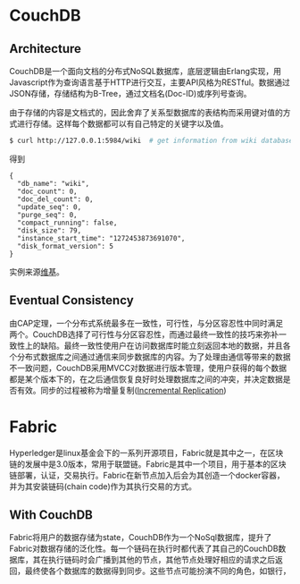 # CouchDB

## Architecture

CouchDB是一个面向文档的分布式NoSQL数据库，底层逻辑由Erlang实现，用Javascript作为查询语言基于HTTP进行交互，主要API风格为RESTful。数据通过JSON存储，存储结构为B-Tree，通过文档名(Doc-ID)或序列号查询。

由于存储的内容是文档式的，因此舍弃了关系型数据库的表结构而采用键对值的方式进行存储。这样每个数据都可以有自己特定的关键字以及值。

```bash
$ curl http://127.0.0.1:5984/wiki  # get information from wiki database
```

得到

```
{
  "db_name": "wiki",
  "doc_count": 0,
  "doc_del_count": 0,
  "update_seq": 0,
  "purge_seq": 0,
  "compact_running": false,
  "disk_size": 79,
  "instance_start_time": "1272453873691070",
  "disk_format_version": 5
}
```

实例来源[维基](https://en.wikipedia.org/wiki/Apache_CouchDB)。

## Eventual Consistency

由CAP定理，一个分布式系统最多在一致性，可行性，与分区容忍性中同时满足两个。CouchDB选择了可行性与分区容忍性，而通过最终一致性的技巧来弥补一致性上的缺陷。最终一致性使用户在访问数据库时能立刻返回本地的数据，并且各个分布式数据库之间通过通信来同步数据库的内容。为了处理由通信等带来的数据不一致问题，CouchDB采用MVCC对数据进行版本管理，使用户获得的每个数据都是某个版本下的，在之后通信恢复良好时处理数据库之间的冲突，并决定数据是否有效。同步的过程被称为增量复制([Incremental Replication](https://docs.couchdb.org/en/stable/intro/consistency.html))

# Fabric

Hyperledger是linux基金会下的一系列开源项目，Fabric就是其中之一，在区块链的发展中是3.0版本，常用于联盟链。Fabric是其中一个项目，用于基本的区块链部署，认证，交易执行。Fabric在新节点加入后会为其创造一个docker容器，并为其安装链码(chain code)作为其执行交易的方式。

## With CouchDB

Fabric将用户的数据存储为state，CouchDB作为一个NoSql数据库，提升了Fabric对数据存储的泛化性。每一个链码在执行时都代表了其自己的CouchDB数据库，其在执行链码时会广播到其他的节点，其他节点处理好相应的请求之后返回，最终使各个数据库的数据得到同步。这些节点可能扮演不同的角色，如银行，

